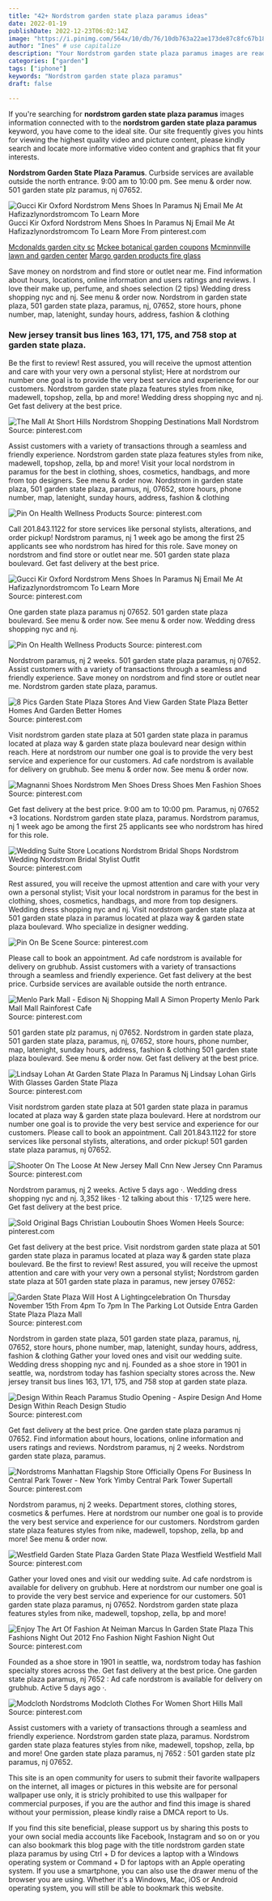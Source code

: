 ```yaml
---
title: "42+ Nordstrom garden state plaza paramus ideas"
date: 2022-01-19
publishDate: 2022-12-23T06:02:14Z
image: "https://i.pinimg.com/564x/10/db/76/10db763a22ae173de87c8fc67b18cfde.jpg"
author: "Ines" # use capitalize
description: "Your Nordstrom garden state plaza paramus images are ready in this website. Nordstrom garden state plaza paramus are a topic that is being searched for and liked by netizens today. You can Download the Nordstrom garden state plaza paramus files here. Download all royalty-free photos."
categories: ["garden"]
tags: ["iphone"]
keywords: "Nordstrom garden state plaza paramus"
draft: false

---
```


If you're searching for **nordstrom garden state plaza paramus** images information connected with to the **nordstrom garden state plaza paramus** keyword, you have come to the ideal  site.  Our site frequently  gives you  hints  for viewing  the highest  quality video and picture  content, please kindly search and locate more informative video content and graphics  that fit your interests.

**Nordstrom Garden State Plaza Paramus**. Curbside services are available outside the north entrance. 9:00 am to 10:00 pm. See menu &amp; order now. 501 garden state plz paramus, nj 07652.

![Gucci Kir Oxford Nordstrom Mens Shoes In Paramus Nj Email Me At Hafizazlynordstromcom To Learn More](https://i.pinimg.com/originals/f9/be/1b/f9be1b237c91cff952cacf21704dee2a.jpg "Gucci Kir Oxford Nordstrom Mens Shoes In Paramus Nj Email Me At Hafizazlynordstromcom To Learn More")
Gucci Kir Oxford Nordstrom Mens Shoes In Paramus Nj Email Me At Hafizazlynordstromcom To Learn More From pinterest.com

[Mcdonalds garden city sc](/mcdonalds-garden-city-sc/)
[Mckee botanical garden coupons](/mckee-botanical-garden-coupons/)
[Mcminnville lawn and garden center](/mcminnville-lawn-and-garden-center/)
[Margo garden products fire glass](/margo-garden-products-fire-glass/)

Save money on nordstrom and find store or outlet near me. Find information about hours, locations, online information and users ratings and reviews. I love their make up, perfume, and shoes selection  (2 tips) Wedding dress shopping nyc and nj. See menu &amp; order now. Nordstrom in garden state plaza, 501 garden state plaza, paramus, nj, 07652, store hours, phone number, map, latenight, sunday hours, address, fashion &amp; clothing

### New jersey transit bus lines 163, 171, 175, and 758 stop at garden state plaza.

Be the first to review! Rest assured, you will receive the upmost attention and care with your very own a personal stylist; Here at nordstrom our number one goal is to provide the very best service and experience for our customers. Nordstrom garden state plaza features styles from nike, madewell, topshop, zella, bp and more! Wedding dress shopping nyc and nj. Get fast delivery at the best price.


![The Mall At Short Hills Nordstrom Shopping Destinations Mall Nordstrom](https://i.pinimg.com/600x315/58/6c/37/586c37a3280d9c73df39cdfb6e420e24.jpg "The Mall At Short Hills Nordstrom Shopping Destinations Mall Nordstrom")
Source: pinterest.com

Assist customers with a variety of transactions through a seamless and friendly experience. Nordstrom garden state plaza features styles from nike, madewell, topshop, zella, bp and more! Visit your local nordstrom in paramus for the best in clothing, shoes, cosmetics, handbags, and more from top designers. See menu &amp; order now. Nordstrom in garden state plaza, 501 garden state plaza, paramus, nj, 07652, store hours, phone number, map, latenight, sunday hours, address, fashion &amp; clothing

![Pin On Health Wellness Products](https://i.pinimg.com/favicons/f9cece266bbb7b99746bf498a6e37f7a624ba1adb2c0655702b5e8bc.jpg?dbde42845d1405b4d910cc0de68cfc78 "Pin On Health Wellness Products")
Source: pinterest.com

Call 201.843.1122 for store services like personal stylists, alterations, and order pickup! Nordstrom paramus, nj 1 week ago be among the first 25 applicants see who nordstrom has hired for this role. Save money on nordstrom and find store or outlet near me. 501 garden state plaza boulevard. Get fast delivery at the best price.

![Gucci Kir Oxford Nordstrom Mens Shoes In Paramus Nj Email Me At Hafizazlynordstromcom To Learn More](https://i.pinimg.com/originals/f9/be/1b/f9be1b237c91cff952cacf21704dee2a.jpg "Gucci Kir Oxford Nordstrom Mens Shoes In Paramus Nj Email Me At Hafizazlynordstromcom To Learn More")
Source: pinterest.com

One garden state plaza paramus nj 07652. 501 garden state plaza boulevard. See menu &amp; order now. See menu &amp; order now. Wedding dress shopping nyc and nj.

![Pin On Health Wellness Products](https://i.pinimg.com/originals/a8/d0/94/a8d09442af95ba423bad348aed6746ff.png "Pin On Health Wellness Products")
Source: pinterest.com

Nordstrom paramus, nj 2 weeks. 501 garden state plaza paramus, nj 07652. Assist customers with a variety of transactions through a seamless and friendly experience. Save money on nordstrom and find store or outlet near me. Nordstrom garden state plaza, paramus.

![8 Pics Garden State Plaza Stores And View Garden State Plaza Better Homes And Garden Better Homes](https://i.pinimg.com/originals/15/60/73/156073fef79e982e6809e1210ff3ce28.jpg "8 Pics Garden State Plaza Stores And View Garden State Plaza Better Homes And Garden Better Homes")
Source: pinterest.com

Visit nordstrom garden state plaza at 501 garden state plaza in paramus located at plaza way &amp; garden state plaza boulevard near design within reach. Here at nordstrom our number one goal is to provide the very best service and experience for our customers. Ad cafe nordstrom is available for delivery on grubhub. See menu &amp; order now. See menu &amp; order now.

![Magnanni Shoes Nordstrom Men Shoes Dress Shoes Men Fashion Shoes](https://i.pinimg.com/originals/a6/99/23/a699235ce66dbd672e315fde3f1ba31e.jpg "Magnanni Shoes Nordstrom Men Shoes Dress Shoes Men Fashion Shoes")
Source: pinterest.com

Get fast delivery at the best price. 9:00 am to 10:00 pm. Paramus, nj 07652 +3 locations. Nordstrom garden state plaza, paramus. Nordstrom paramus, nj 1 week ago be among the first 25 applicants see who nordstrom has hired for this role.

![Wedding Suite Store Locations Nordstrom Bridal Shops Nordstrom Wedding Nordstrom Bridal Stylist Outfit](https://i.pinimg.com/originals/79/2a/b2/792ab2f4d475b475a7e2080850ec10e5.jpg "Wedding Suite Store Locations Nordstrom Bridal Shops Nordstrom Wedding Nordstrom Bridal Stylist Outfit")
Source: pinterest.com

Rest assured, you will receive the upmost attention and care with your very own a personal stylist; Visit your local nordstrom in paramus for the best in clothing, shoes, cosmetics, handbags, and more from top designers. Wedding dress shopping nyc and nj. Visit nordstrom garden state plaza at 501 garden state plaza in paramus located at plaza way &amp; garden state plaza boulevard. Who specialize in designer wedding.

![Pin On Be Scene](https://i.pinimg.com/140x140_RS/98/ac/3f/98ac3f27e288b283c8ec652447ffd8bf.jpg "Pin On Be Scene")
Source: pinterest.com

Please call to book an appointment. Ad cafe nordstrom is available for delivery on grubhub. Assist customers with a variety of transactions through a seamless and friendly experience. Get fast delivery at the best price. Curbside services are available outside the north entrance.

![Menlo Park Mall - Edison Nj Shopping Mall A Simon Property Menlo Park Mall Mall Rainforest Cafe](https://i.pinimg.com/originals/ae/be/ce/aebece8a00b3b31398412326749d1cfb.jpg "Menlo Park Mall - Edison Nj Shopping Mall A Simon Property Menlo Park Mall Mall Rainforest Cafe")
Source: pinterest.com

501 garden state plz paramus, nj 07652. Nordstrom in garden state plaza, 501 garden state plaza, paramus, nj, 07652, store hours, phone number, map, latenight, sunday hours, address, fashion &amp; clothing 501 garden state plaza boulevard. See menu &amp; order now. Get fast delivery at the best price.

![Lindsay Lohan At Garden State Plaza In Paramus Nj Lindsay Lohan Girls With Glasses Garden State Plaza](https://i.pinimg.com/736x/45/63/44/4563448526cb772dbe5b0b50e30e1386--girl-glasses-lindsay-lohan.jpg "Lindsay Lohan At Garden State Plaza In Paramus Nj Lindsay Lohan Girls With Glasses Garden State Plaza")
Source: pinterest.com

Visit nordstrom garden state plaza at 501 garden state plaza in paramus located at plaza way &amp; garden state plaza boulevard. Here at nordstrom our number one goal is to provide the very best service and experience for our customers. Please call to book an appointment. Call 201.843.1122 for store services like personal stylists, alterations, and order pickup! 501 garden state plaza paramus, nj 07652.

![Shooter On The Loose At New Jersey Mall Cnn New Jersey Cnn Paramus](https://i.pinimg.com/originals/56/50/65/5650659c43dc2c9ef2073aec7b713571.jpg "Shooter On The Loose At New Jersey Mall Cnn New Jersey Cnn Paramus")
Source: pinterest.com

Nordstrom paramus, nj 2 weeks. Active 5 days ago ·. Wedding dress shopping nyc and nj. 3,352 likes · 12 talking about this · 17,125 were here. Get fast delivery at the best price.

![Sold Original Bags Christian Louboutin Shoes Women Heels](https://i.pinimg.com/originals/a1/20/2c/a1202c07bfa19f3dbabace4ccae91226.png "Sold Original Bags Christian Louboutin Shoes Women Heels")
Source: pinterest.com

Get fast delivery at the best price. Visit nordstrom garden state plaza at 501 garden state plaza in paramus located at plaza way &amp; garden state plaza boulevard. Be the first to review! Rest assured, you will receive the upmost attention and care with your very own a personal stylist; Nordstrom garden state plaza at 501 garden state plaza in paramus, new jersey 07652:

![Garden State Plaza Will Host A Lightingcelebration On Thursday November 15th From 4pm To 7pm In The Parking Lot Outside Entra Garden State Plaza Plaza Mall](https://i.pinimg.com/originals/df/e3/25/dfe325966804e2ba4f3e1e10d971ba86.jpg "Garden State Plaza Will Host A Lightingcelebration On Thursday November 15th From 4pm To 7pm In The Parking Lot Outside Entra Garden State Plaza Plaza Mall")
Source: pinterest.com

Nordstrom in garden state plaza, 501 garden state plaza, paramus, nj, 07652, store hours, phone number, map, latenight, sunday hours, address, fashion &amp; clothing Gather your loved ones and visit our wedding suite. Wedding dress shopping nyc and nj. Founded as a shoe store in 1901 in seattle, wa, nordstrom today has fashion specialty stores across the. New jersey transit bus lines 163, 171, 175, and 758 stop at garden state plaza.

![Design Within Reach Paramus Studio Opening - Aspire Design And Home Design Within Reach Design Studio](https://i.pinimg.com/originals/47/61/d1/4761d17d1b29d45a336e77b53a84a5ef.jpg "Design Within Reach Paramus Studio Opening - Aspire Design And Home Design Within Reach Design Studio")
Source: pinterest.com

Get fast delivery at the best price. One garden state plaza paramus nj 07652. Find information about hours, locations, online information and users ratings and reviews. Nordstrom paramus, nj 2 weeks. Nordstrom garden state plaza, paramus.

![Nordstroms Manhattan Flagship Store Officially Opens For Business In Central Park Tower - New York Yimby Central Park Tower Supertall](https://i.pinimg.com/originals/62/4b/a1/624ba18bde4f8f24d6dadc699ed5941f.jpg "Nordstroms Manhattan Flagship Store Officially Opens For Business In Central Park Tower - New York Yimby Central Park Tower Supertall")
Source: pinterest.com

Nordstrom paramus, nj 2 weeks. Department stores, clothing stores, cosmetics &amp; perfumes. Here at nordstrom our number one goal is to provide the very best service and experience for our customers. Nordstrom garden state plaza features styles from nike, madewell, topshop, zella, bp and more! See menu &amp; order now.

![Westfield Garden State Plaza Garden State Plaza Westfield Westfield Mall](https://i.pinimg.com/originals/f2/b5/8e/f2b58e7a9ff811e8e14a0a7ff577e272.jpg "Westfield Garden State Plaza Garden State Plaza Westfield Westfield Mall")
Source: pinterest.com

Gather your loved ones and visit our wedding suite. Ad cafe nordstrom is available for delivery on grubhub. Here at nordstrom our number one goal is to provide the very best service and experience for our customers. 501 garden state plaza paramus, nj 07652. Nordstrom garden state plaza features styles from nike, madewell, topshop, zella, bp and more!

![Enjoy The Art Of Fashion At Neiman Marcus In Garden State Plaza This Fashions Night Out 2012 Fno Fashion Night Fashion Night Out](https://i.pinimg.com/originals/86/1b/9d/861b9d51335696385ab2f5d92708b8fa.jpg "Enjoy The Art Of Fashion At Neiman Marcus In Garden State Plaza This Fashions Night Out 2012 Fno Fashion Night Fashion Night Out")
Source: pinterest.com

Founded as a shoe store in 1901 in seattle, wa, nordstrom today has fashion specialty stores across the. Get fast delivery at the best price. One garden state plaza paramus, nj 7652 : Ad cafe nordstrom is available for delivery on grubhub. Active 5 days ago ·.

![Modcloth Nordstroms Modcloth Clothes For Women Short Hills Mall](https://i.pinimg.com/564x/10/db/76/10db763a22ae173de87c8fc67b18cfde.jpg "Modcloth Nordstroms Modcloth Clothes For Women Short Hills Mall")
Source: pinterest.com

Assist customers with a variety of transactions through a seamless and friendly experience. Nordstrom garden state plaza, paramus. Nordstrom garden state plaza features styles from nike, madewell, topshop, zella, bp and more! One garden state plaza paramus, nj 7652 : 501 garden state plz paramus, nj 07652.

This site is an open community for users to submit their favorite wallpapers on the internet, all images or pictures in this website are for personal wallpaper use only, it is stricly prohibited to use this wallpaper for commercial purposes, if you are the author and find this image is shared without your permission, please kindly raise a DMCA report to Us.

If you find this site beneficial, please support us by sharing this posts to your own social media accounts like Facebook, Instagram and so on or you can also bookmark this blog page with the title nordstrom garden state plaza paramus by using Ctrl + D for devices a laptop with a Windows operating system or Command + D for laptops with an Apple operating system. If you use a smartphone, you can also use the drawer menu of the browser you are using. Whether it's a Windows, Mac, iOS or Android operating system, you will still be able to bookmark this website.
